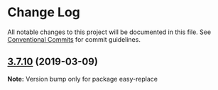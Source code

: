 # Change Log

All notable changes to this project will be documented in this file.
See [Conventional Commits](https://conventionalcommits.org) for commit guidelines.

## [3.7.10](https://gitlab.com/codsen/codsen/compare/easy-replace@3.7.9...easy-replace@3.7.10) (2019-03-09)

**Note:** Version bump only for package easy-replace
